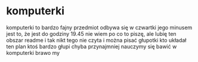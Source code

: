 # komputerki
komputerki to bardzo fajny przedmiot
odbywa się w czwartki
jego minusem jest to, że jest do godziny 19.45
nie wiem po co to piszę, ale lubię ten obszar readme i tak nikt tego nie czyta i można pisać głupotki
kto układał ten plan
ktoś bardzo głupi chyba
przynajmniej nauczymy się bawić w komputerki
brawo my
